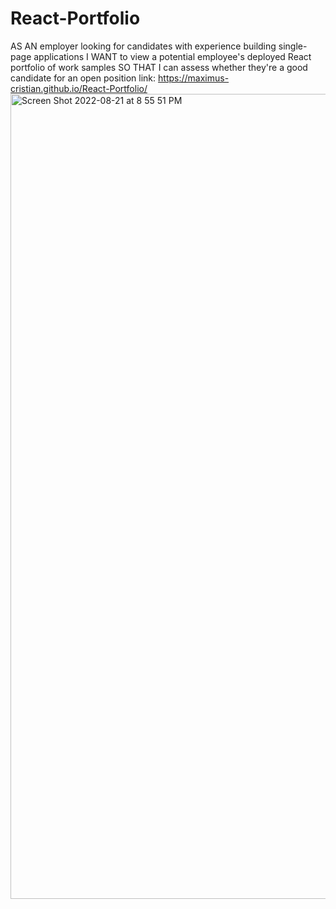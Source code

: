 # React-Portfolio
AS AN employer looking for candidates with experience building single-page applications
I WANT to view a potential employee's deployed React portfolio of work samples
SO THAT I can assess whether they're a good candidate for an open position
link: https://maximus-cristian.github.io/React-Portfolio/
<img width="1288" alt="Screen Shot 2022-08-21 at 8 55 51 PM" src="https://user-images.githubusercontent.com/107002435/185836555-2a193297-b3b2-4dd2-a76e-bc3dd5dccbd3.png">
